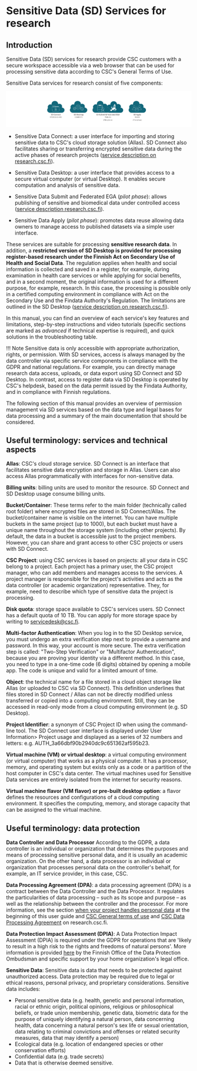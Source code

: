 # Sensitive Data (SD) Services for research

## Introduction 

Sensitive Data (SD) services for research provide CSC customers with a secure workspace accessible via a web browser that can be used for processing sensitive data according to CSC's General Terms of Use.

Sensitive Data services for research consist of five components:

[![SD-service-overview](images/introduction/icons.png)](images/introduction/icons.png)

* Sensitive Data Connect: a user interface for importing and storing sensitive data to CSC's cloud storage solution (Allas). SD Connect also facilitates sharing or transferring encrypted sensitive data during the active phases of research projects ([service description on research.csc.fi](https://research.csc.fi/-/sd-connect)). 

* Sensitive Data Desktop: a user interface that provides access to a secure virtual computer (or virtual Desktop). It enables secure computation and analysis of sensitive data. 

* Sensitive Data Submit and Federated EGA (*pilot phase*): allows publishing of sensitive and biomedical data under controlled access ([service description research.csc.fi](https://research.csc.fi/-/fega)). 

* Sensitive Data Apply (*pilot phase*): promotes data reuse allowing data owners to manage access to published datasets via a simple user interface.

These services are suitable for processing **sensitive research data**. In addition, a **restricted version of SD Desktop is provided for processing register-based research under the Finnish Act on Secondary Use of Health and Social Data**. The regulation applies when health and social information is collected and saved in a register, for example, during examination in health care services or while applying for social benefits, and in a second moment, the original information is used for a different purpose, for example, research. In this case, the processing is possible only in a certified computing environment in compliance with Act on the Secondary Use and the Findata Authority's Regulation. The limitations are outlined in the SD Desktop ([service description on research.csc.fi](https://research.csc.fi/-/sd-desktop)).

In this manual, you can find an overview of each service's key features and limitations, step-by-step instructions and video tutorials (specific sections are marked as *advanced* if technical expertise is required), and quick solutions in the troubleshooting table. 

!!! Note
    Sensitive data is only accessible with appropriate authorization, rights, or permission. With SD services, access is always managed by the data controller via specific service components in compliance with the GDPR and national regulations. For example, you can directly manage research data access, uploads, or data export using SD Connect and SD Desktop. In contrast, access to register data via SD Desktop is operated by CSC's helpdesk, based on the data permit issued by the Findata Authority, and in compliance with Finnish regulations. 
    
The following section of this manual provides an overview of permission management via SD services based on the data type and legal bases for data processing and a summary of the main documentation that should be considered. 



## Useful terminology: services and technical aspects

**Allas**: CSC's cloud storage service. SD Connect is an interface that facilitates sensitive data encryption and storage in Allas. Users can also access Allas programmatically with interfaces for non-sensitive data.

**Billing units**: billing units are used to monitor the resource. SD Connect and SD Desktop usage consume billing units. 

**Bucket/Container**: These terms refer to the main folder (technically called root folder) where encrypted files are stored in SD Connect/Allas. The bucket/container name is visible on the internet. You can have multiple buckets in the same project (up to 1000), but each bucket must have a unique name throughout the storage system (including other projects). By default, the data in a bucket is accessible just to the project members. However, you can share and grant access to other CSC projects or users with SD Connect.

**CSC Project**: using CSC services is based on projects: all your data in CSC belong to a project. Each project has a primary user, the CSC project manager, who can add members and manages access to the services. A project manager is responsible for the project's activities and acts as the data controller (or academic organization) representative. They, for example, need to describe which type of sensitive data the project is processing.

**Disk quota**:  storage space available to CSC's services users. SD Connect has a default quota of 10 TB. You can apply for more storage space by writing to servicedesk@csc.fi. 


**Multi-factor Authentication**: When you log in to the SD Desktop service, you must undergo an extra verification step next to provide a username and password. In this way, your account is more secure. The extra verification step is called: "Two-Step Verification" or "Multifactor Authentication", because you are proving your identity via a different method. In this case, you need to type in a one-time code (6 digits) obtained by opening a mobile app. The code is unique and valid for a limited amount of time.

**Object**: the technical name for a file stored in a cloud object storage like Allas (or uploaded to CSC via SD Connect). This definition underlines that files stored in SD Connect /  Allas can not be directly modified unless transferred or copied into a computing environment. Still, they can be accessed in read-only mode from a cloud computing environment (e.g. SD Desktop). 

**Project Identifier**: a synonym of CSC Project ID when using the command-line tool. The SD Connect user interface is displayed under User Information> Project usage and displayed as a series of 32 numbers and letters: e.g. AUTH_3a66dbf90b2940dc9c651362af595b23.


**Virtual machine (VM) or virtual desktop**: a virtual computing environment (or virtual computer) that works as a physical computer. It has a processor, memory, and operating system but exists only as a code or a partition of the host computer in CSC's data center. The virtual machines used for Sensitive Data services are entirely isolated from the internet for security reasons.

**Virtual machine flavor (VM flavor) or pre-built desktop option**: a flavor defines the resources and configurations of a cloud computing environment. It specifies the computing, memory, and storage capacity that can be assigned to the virtual machine.


## Useful terminology: data protection

**Data Controller and Data Processor** According to the GDPR, a data controller is an individual or organization that determines the purposes and means of processing sensitive personal data, and it is usually an academic organization. On the other hand, a data processor is an individual or organization that processes personal data on the controller's behalf, for example, an IT service provider, in this case, CSC.


**Data Processing Agreement (DPA)**: a data processing agreement (DPA) is a contract between the Data Controller and the Data Processor. It regulates the particularities of data processing – such as its scope and purpose – as well as the relationship between the controller and the processor. For more information, see the section [when your project handles personal data](../../accounts/when-your-project-handles-personal-data.md#data-processing-agreement) at the beginning of this user guide and [CSC General terms of use](https://research.csc.fi/general-terms-of-use) and [CSC Data Processing Agreement](https://research.csc.fi/data-processing-agreement) on research.csc.fi. 


**Data Protection Impact Assessment (DPIA)**: A Data Protection Impact Assessment (DPIA) is required under the GDPR for operations that are 'likely to result in a high risk to the rights and freedoms of natural persons'. More information is provided [here](https://tietosuoja.fi/en/list-of-processing-operations-which-require-dpia) by the Finnish Office of the Data Protection Ombudsman and specific support by your home organization's legal office. 


**Sensitive Data**: Sensitive data is data that needs to be protected against unauthorized access. Data protection may be required due to legal or ethical reasons, personal privacy, and proprietary considerations. Sensitive data includes:
* Personal sensitive data (e.g. health, genetic and personal information, racial or ethnic origin, political opinions, religious or philosophical beliefs, or trade union membership, genetic data, biometric data for the purpose of uniquely identifying a natural person, data concerning health, data concerning a natural person's sex life or sexual orientation, data relating to criminal convictions and offenses or related security measures, data that may identify a person)
* Ecological data (e.g. location of endangered species or other conservation efforts)
* Confidential data (e.g. trade secrets)
* Data that is otherwise deemed sensitive.
